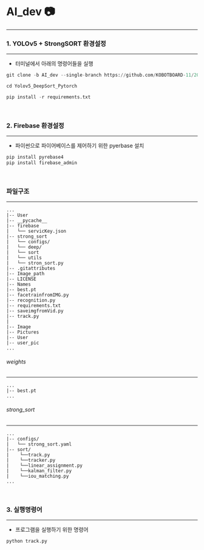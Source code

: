 # AI_dev 📷
---
### 1. YOLOv5 + StrongSORT 환경설정
---
* 터미널에서 아래의 명령어들을 실행
```python
git clone -b AI_dev --single-branch https://github.com/KOBOTBOARD-11/2022ESWContest_mobility_6017.git
```
```python
cd Yolov5_DeepSort_Pytorch
```
```python
pip install -r requirements.txt
```
<br>

### 2. Firebase 환경설정
---
* 파이썬으로 파이어베이스를 제어하기 위한 pyerbase 설치

```python
pip install pyrebase4
pip install firebase_admin
```
<br>

### 파일구조
---

```
...
|-- User
|-- __pycache__
|-- firebase
|   └── servicKey.json
|-- strong_sort
|   └── configs/
|   └── deep/
|   └── sort
|   └── utils
|   └── stron_sort.py
|-- .gitattributes
|-- Image_path
|-- LICENSE
|-- Names
|-- best.pt
|-- facetrainfromIMG.py
|-- recognition.py
|-- requirements.txt
|-- saveimgfromVid.py
|-- track.py
|
|-- Image
|-- Pictures
|-- User
|-- user_pic
...
```

###### weights
---

```
...
|-- best.pt
...
```

###### strong_sort
---
```
...
|-- configs/
|   └── strong_sort.yaml
|-- sort/
|    └──track.py
|    └──tracker.py
|    └──linear_assignment.py
|    └──kalman_filter.py
|    └──iou_matching.py
...
```

<br>

### 3. 실행명령어
---
* 프로그램을 실행하기 위한 명령어
```python
python track.py
```

